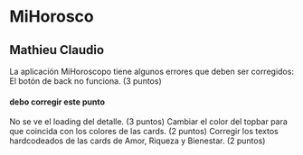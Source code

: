 # MiHorosco
## Mathieu Claudio

La aplicación MiHoroscopo tiene algunos errores que deben ser corregidos:
El botón de back no funciona. (3 puntos)
#### debo corregir este punto

No se ve el loading del detalle. (3 puntos)
Cambiar el color del topbar para que coincida con los colores de las cards. (2 puntos)
Corregir los textos hardcodeados de las cards de Amor, Riqueza y Bienestar. (2 puntos)
